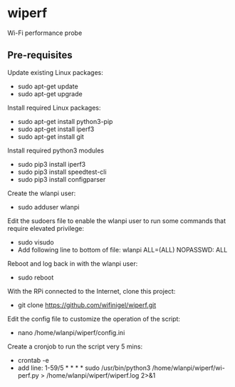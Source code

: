 # wiperf

Wi-Fi performance probe

## Pre-requisites

Update existing Linux packages:

- sudo apt-get update
- sudo apt-get upgrade

Install required Linux packages:

- sudo apt-get install python3-pip
- sudo apt-get install iperf3
- sudo apt-get install git

Install required python3 modules

- sudo pip3 install iperf3
- sudo pip3 install speedtest-cli
- sudo pip3 install configparser

Create the wlanpi user:

- sudo adduser wlanpi

Edit the sudoers file to enable the wlanpi user to run some commands that require elevated privilege:

- sudo visudo
- Add following line to bottom of file: wlanpi  ALL=(ALL) NOPASSWD: ALL

Reboot and log back in with the wlanpi user:

- sudo reboot

With the RPi connected to the Internet, clone this project:

- git clone https://github.com/wifinigel/wiperf.git

Edit the config file to customize the operation of the script:

- nano /home/wlanpi/wiperf/config.ini

Create a cronjob to run the script very 5 mins:

- crontab -e
- add line: 1-59/5 * * * * sudo /usr/bin/python3 /home/wlanpi/wiperf/wi-perf.py > /home/wlanpi/wiperf/wiperf.log 2>&1
  